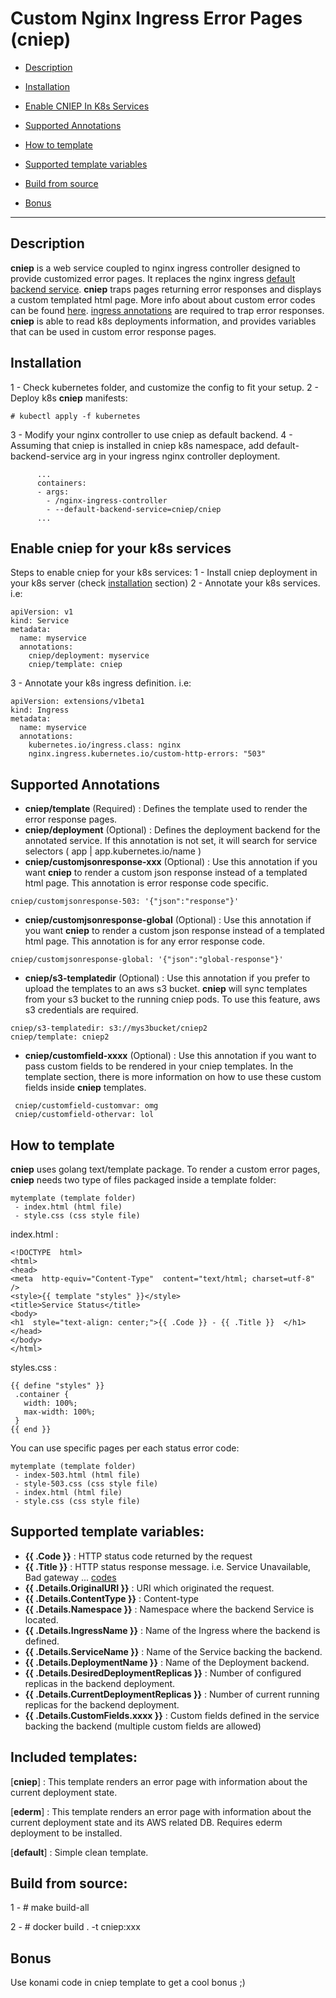 # Custom Nginx Ingress Error Pages (cniep)
-  [Description](#description)

-  [Installation](#installation)

-  [Enable CNIEP In K8s Services](#enable-cniep-for-k8s-services)

-  [Supported Annotations](#supported-annotations)

-  [How to template](#how-to-template)

-  [Supported template variables](#supported-template-variables)

-  [Build from source](#build-from-source)

-  [Bonus](#bonus)

---
## Description

**cniep** is a web service coupled to nginx ingress controller designed to provide customized error pages. It replaces the nginx ingress [default backend service](https://kubernetes.github.io/ingress-nginx/user-guide/default-backend/).
**cniep** traps pages returning error responses and displays a custom templated html page.
More info about about custom error codes can be found [here](https://kubernetes.github.io/ingress-nginx/user-guide/custom-errors/).
[ingress annotations](https://kubernetes.github.io/ingress-nginx/user-guide/nginx-configuration/annotations/#custom-http-errors) are required to trap error responses.
**cniep** is able to read k8s deployments information, and provides  variables that can be used in custom error response pages.

## Installation

1 - Check kubernetes folder, and customize the config to fit your setup.
2 - Deploy k8s **cniep** manifests:
``` 
# kubectl apply -f kubernetes 
```
3 - Modify your nginx controller to use cniep as default backend.
4 - Assuming that cniep is installed in cniep k8s namespace, add default-backend-service arg in your ingress nginx controller deployment.

```
      ...
      containers:
      - args:
        - /nginx-ingress-controller
        - --default-backend-service=cniep/cniep
      ...  
```

## Enable cniep for your k8s services
Steps to enable cniep for your k8s services:
1 - Install cniep deployment in your k8s server (check [installation](#installation) section)
2 - Annotate your k8s services. i.e:
```
apiVersion: v1
kind: Service
metadata:
  name: myservice
  annotations:
    cniep/deployment: myservice
    cniep/template: cniep
```
3 - Annotate your k8s ingress definition. i.e:
```
apiVersion: extensions/v1beta1
kind: Ingress
metadata:
  name: myservice
  annotations:
    kubernetes.io/ingress.class: nginx
    nginx.ingress.kubernetes.io/custom-http-errors: "503"
```

## Supported Annotations
* **cniep/template** (Required) : Defines the template used to render the error response pages.
* **cniep/deployment** (Optional) :  Defines the deployment backend for the annotated service. If this annotation is not set, it will search for service selectors ( app | app.kubernetes.io/name )
* **cniep/customjsonresponse-xxx** (Optional) : Use this annotation if you want **cniep** to render a custom json response instead of a templated html page. This annotation is error response code specific.
```
cniep/customjsonresponse-503: '{"json":"response"}'
```
 * **cniep/customjsonresponse-global** (Optional) : Use this annotation if you want **cniep** to render a custom json response instead of a templated html page. This annotation is for any error response code.
```
cniep/customjsonresponse-global: '{"json":"global-response"}'
```
* **cniep/s3-templatedir** (Optional) : Use this annotation if you prefer to upload the templates to an aws s3 bucket. **cniep** will sync templates from your s3 bucket to the running cniep pods. To use this feature, aws s3 credentials are required.
```
cniep/s3-templatedir: s3://mys3bucket/cniep2
cniep/template: cniep2
 ```
* **cniep/customfield-xxxx** (Optional) : Use this annotation if you want to pass custom fields to be rendered in your cniep templates. In the template section, there is more information on how to use these custom fields inside **cniep** templates.
```
 cniep/customfield-customvar: omg
 cniep/customfield-othervar: lol
```  

## How to template
**cniep** uses golang text/template package.
To render a custom error pages, **cniep** needs two type of files packaged inside a template folder:
```
mytemplate (template folder)
 - index.html (html file)
 - style.css (css style file)
```
index.html :
```
<!DOCTYPE  html>
<html>
<head>
<meta  http-equiv="Content-Type"  content="text/html; charset=utf-8"  />
<style>{{ template "styles" }}</style>
<title>Service Status</title>
<body>
<h1  style="text-align: center;">{{ .Code }} - {{ .Title }}  </h1>
</head>
</body>
</html>
```
styles.css :
```
{{ define "styles" }}
 .container {
   width: 100%;
   max-width: 100%;
 }
{{ end }}
```
You can use specific pages per each status error code:
```
mytemplate (template folder)
 - index-503.html (html file)
 - style-503.css (css style file)
 - index.html (html file)
 - style.css (css style file)
```

## Supported template variables:
* **{{ .Code }}** : HTTP status code returned by the request
* **{{ .Title }}** :  HTTP status response message. i.e. Service Unavailable, Bad gateway ... [codes](https://developer.mozilla.org/en-US/docs/Web/HTTP/Status)
* **{{ .Details.OriginalURI }}** : URI which originated the request.
* **{{ .Details.ContentType }}** : Content-type
* **{{ .Details.Namespace }}** : Namespace where the backend Service is located.
* **{{ .Details.IngressName }}** : Name of the Ingress where the backend is defined.
* **{{ .Details.ServiceName }}** : Name of the Service backing the backend.
* **{{ .Details.DeploymentName }}** : Name of the Deployment backend.
* **{{ .Details.DesiredDeploymentReplicas }}** : Number of configured replicas in the backend deployment.
* **{{ .Details.CurrentDeploymentReplicas }}** : Number of current running replicas for the backend deployment.
* **{{ .Details.CustomFields.xxxx }}** : Custom fields defined in the service backing the backend (multiple custom fields are allowed)

## Included templates:
 [**cniep**] : This template renders an error page with information about the current deployment state.

 [**ederm**] : This template renders an error page with information about the current deployment state and its AWS related DB. Requires ederm deployment to be installed.

 [**default**] : Simple clean template.

## Build from source:

1 - # make build-all

2 - # docker build . -t cniep:xxx

## Bonus

Use konami code in cniep template to get a cool bonus ;)

